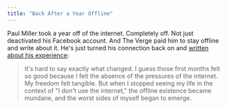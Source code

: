 ```yaml
---
title: "Back After a Year Offline"
---
```

<p>Paul Miller took a year off of the internet. Completely off. Not just deactivated his Facebook account. And The Verge paid him to stay offline and write about it. He's just turned his connection back on and <a href="http://www.theverge.com/2013/5/1/4279674/im-still-here-back-online-after-a-year-without-the-internet">written about his experience</a>:</p>
<blockquote><p>
  It's hard to say exactly what changed. I guess those first months felt so good because I felt the absence of the pressures of the internet. My freedom felt tangible. But when I stopped seeing my life in the context of "I don't use the internet," the offline existence became mundane, and the worst sides of myself began to emerge.
</p></blockquote>
